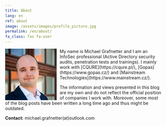 ```yaml
---
title: About
lang: en
ref: about
image: /assets/images/profile_picture.jpg
permalink: /en/about/
fa_class: fas fa-user
---
```


<img alt="Michael Grafnetter Profile Picture" src="/assets/images/profile_picture.jpg" style="float: left; margin-right: 10px">
My name is Michael Grafnetter and&nbsp;I&nbsp;am an InfoSec professional (Active Directory security audits, penetration tests and&nbsp;trainings).
I&nbsp;mainly work with [CQURE](https://cqure.pl/), [Gopas](https://www.gopas.cz/) and&nbsp;[Mainstream Technologies](https://www.mainstream.cz/).

The&nbsp;information and&nbsp;views presented in&nbsp;this blog are my own and&nbsp;do&nbsp;not reflect the&nbsp;official position of&nbsp;companies I&nbsp;work with. 
Moreover, some most of&nbsp;the blog posts have been written a&nbsp;long time ago and&nbsp;thus might be outdated.

**Contact:** michael.grafnetter(at)outlook.com